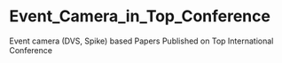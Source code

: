 # Event_Camera_in_Top_Conference
Event camera (DVS, Spike) based Papers Published on Top International Conference
